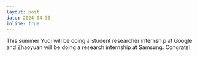 ```yaml
---
layout: post
date: 2024-04-30
inline: true
---
```


This summer Yuqi will be doing a student researcher internship at Google and Zhaoyuan will be doing a research internship at Samsung. Congrats! 

